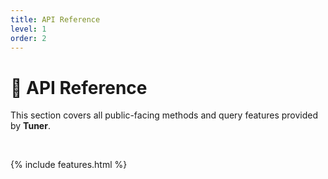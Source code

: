 ```yaml
---
title: API Reference
level: 1
order: 2
---
```


# 📘 API Reference

This section covers all public-facing methods and query features provided by **Tuner**.

<br>

{% include features.html %}
